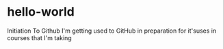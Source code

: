 # hello-world
Initiation To Github
I'm getting used to GitHub in preparation for it'suses in courses that I'm taking
